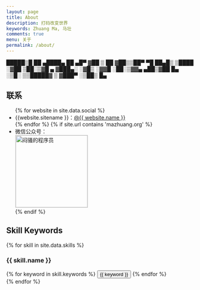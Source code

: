 ```yaml
---
layout: page
title: About
description: 打码改变世界
keywords: Zhuang Ma, 马壮
comments: true
menu: 关于
permalink: /about/
---
```

  █████▒█    ██  ▄████▄   ██ ▄█▀ 
▓██   ▒ ██  ▓██▒▒██▀ ▀█   ██▄█▒ 
▒████ ░▓██  ▒██░▒▓█    ▄ ▓███▄░ 
░▓█▒  ░▓▓█  ░██░▒▓▓▄ ▄██▒▓██ █▄ 
░▒█░   ▒▒█████▓ ▒ ▓███▀ ░▒██▒ █▄ 
## 联系

<ul>
{% for website in site.data.social %}
<li>{{website.sitename }}：<a href="{{ website.url }}" target="_blank">@{{ website.name }}</a></li>
{% endfor %}
{% if site.url contains 'mazhuang.org' %}
<li>
微信公众号：<br />
<img style="height:192px;width:192px;border:1px solid lightgrey;" src="{{ assets_base_url }}/assets/images/qrcode.jpg" alt="闷骚的程序员" />
</li>
{% endif %}
</ul>


## Skill Keywords

{% for skill in site.data.skills %}
### {{ skill.name }}
<div class="btn-inline">
{% for keyword in skill.keywords %}
<button class="btn btn-outline" type="button">{{ keyword }}</button>
{% endfor %}
</div>
{% endfor %}
